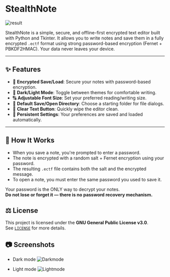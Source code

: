 # StealthNote
![result](https://github.com/user-attachments/assets/9706fabc-eb83-4da7-9670-db3e21e43a8c)

StealthNote is a simple, secure, and offline-first encrypted text editor built with Python and Tkinter. It allows you to write notes and save them in a fully encrypted `.ectf` format using strong password-based encryption (Fernet + PBKDF2HMAC). Your data never leaves your device.

---

## ✨ Features

- 💾 **Encrypted Save/Load**: Secure your notes with password-based encryption.
- 🌙 **Dark/Light Mode**: Toggle between themes for comfortable writing.
- 🔠 **Adjustable Font Size**: Set your preferred reading/writing size.
- 📂 **Default Save/Open Directory**: Choose a starting folder for file dialogs.
- 🧹 **Clear Text Button**: Quickly wipe the editor clean.
- 🔧 **Persistent Settings**: Your preferences are saved and loaded automatically.

---

## 🔐 How It Works

- When you save a note, you're prompted to enter a password.
- The note is encrypted with a random salt + Fernet encryption using your password.
- The resulting `.ectf` file contains both the salt and the encrypted message.
- To open a note, you must enter the same password you used to save it.

Your password is the ONLY way to decrypt your notes.  
**Do not lose or forget it — there is no password recovery mechanism.**

## ⚖️ License

This project is licensed under the **GNU General Public License v3.0**.  
See [`LICENSE`](LICENSE) for more details.


## 📷 Screenshots 
- Dark mode
![Darkmode](https://github.com/user-attachments/assets/c811a75f-2f50-451d-b01a-6bee165d7a3d)

- Light mode
![Lightmode](https://github.com/user-attachments/assets/c6c6a9bc-36b2-4d7d-969c-5817b3da06cd)





